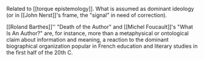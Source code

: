 Related to [[torque epistemology]]. What is assumed as dominant ideology (or in [[John Nerst]]'s frame, the "signal" in need of correction).

[[Roland Barthes]]'' "Death of the Author" and [[Michel Foucault]]'s "What Is An Author?" are, for instance, more than a metaphysical or ontological claim about information and meaning, a reaction to the dominant biographical organization popular in French education and literary studies in the first half of the 20th C.
